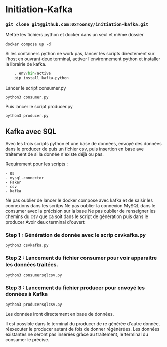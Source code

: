 # Initiation-Kafka

### ``` git clone git@github.com:0xToonsy/initiation-kafka.git ```

Mettre les fichiers python et docker dans un seul et même dossier 

``` docker compose up -d ```

Si les containers python ne work pas, lancer les scripts directement sur l'host en ouvrant deux terminal, activer l'environnement python et installer la librairie de kafka.

```python -m venv env
    . env/bin/active
    pip install kafka-python
 ```
    
Lancer le script consumer.py

```python3 consumer.py```

Puis lancer le script producer.py

```python3 producer.py```


## Kafka avec SQL 

Avec les trois scripts python et une base de données, envoyé des données dans le producer de puis un fichier csv, puis insertion en base ave traitement de si la donnée n'existe déjà ou pas. 

Requirement pour les scripts : 

    - os
    - mysql-connector
    - Faker
    - csv
    - kafka

Ne pas oublier de lancer le docker compose avec kafka et de saisir les connexions dans les scritps 
Ne pas oublier la connexion MySQL dans le consumer avec la précision sur la base
Ne pas oublier de renseigner les chemins du csv que ça soit dans le script de génération puis dans le producer 
Avoir deux terminal d'ouvert

### Step 1 : Génération de donnée avec le scrip csvkafka.py

``` 
python3 csvkafka.py
```

### Step 2 : Lancement du fichier consumer pour voir apparaitre les données traitées.
```
python3 consumersqlcsv.py
```

### Step 3 : Lancement du fichier producer pour envoyé les données à Kafka 
```
python3 producersqlcsv.py
```

Les données iront directement en base de données.


Il est possible dans le terminal du producer de re générée d'autre donnée, réexecuter le producer autant de fois de donner régénérées.
Les données existantes ne seront pas insérées grâce au traitement, le terminal du consumer le précise.

